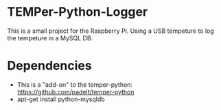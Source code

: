 # TEMPer-Python-Logger
This is a small project for the Raspberry Pi. Using a USB tempeture to log the tempeture in a MySQL DB.


# Dependencies #
* This is a "add-on" to the temper-python: https://github.com/padelt/temper-python
* apt-get install python-mysqldb

